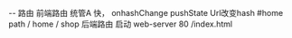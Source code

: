 -- 路由
    前端路由 统管A 快， onhashChange pushState Url改变hash #home path / home / shop
    后端路由 启动 web-server 80 /index.html